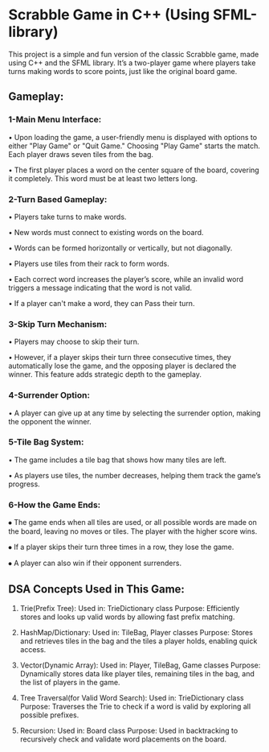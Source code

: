 # Scrabble Game in C++ (Using SFML-library)
This project is a simple and fun version of the classic Scrabble game, made using C++ and the SFML library. It’s a two-player game where players take turns making words to score points, just like the original board game.

## Gameplay:
### 1-Main Menu Interface:
   •	Upon loading the game, a user-friendly menu is displayed with options to either "Play Game" or "Quit Game." Choosing "Play Game" starts the match. Each player draws seven tiles from the bag.
  
   •	The first player places a word on the center square of the board, covering it completely. This word must be at least two letters long.


### 2-Turn Based Gameplay:
   •	Players take turns to make words. 
  
   •	New words must connect to existing words on the board. 
  
   •	Words can be formed horizontally or vertically, but not diagonally. 
  
   •	Players use tiles from their rack to form words. 
  
   •	Each correct word increases the player’s score, while an invalid word triggers a message indicating that the word is not valid.
  
   •	 If a player can't make a word, they can Pass their turn.



### 3-Skip Turn Mechanism:
   •	Players may choose to skip their turn. 
  
   •	However, if a player skips their turn three consecutive times, they automatically lose the game, and the opposing player is declared the winner. This feature adds strategic depth to the gameplay.

### 4-Surrender Option:
   •	A player can give up at any time by selecting the surrender option, making the opponent the winner.

### 5-Tile Bag System:
   •	The game includes a tile bag that shows how many tiles are left.
  
   •	 As players use tiles, the number decreases, helping them track the game’s progress.

### 6-How the Game Ends:
   ⦁ The game ends when all tiles are used, or all possible words are made on the board,   leaving no moves or tiles. The player with the higher score wins.
  
   ⦁ If a player skips their turn three times in a row, they lose the game.

   ⦁	A player can also win if their opponent surrenders.

## DSA Concepts Used in This Game:

  1. Trie(Prefix Tree): Used in: TrieDictionary class Purpose: Efficiently stores and looks up valid words by allowing fast prefix matching.

  2. HashMap/Dictionary: Used in: TileBag, Player classes Purpose: Stores and retrieves tiles in the bag and the tiles a player holds, enabling quick access.

  3. Vector(Dynamic Array): Used in: Player, TileBag, Game classes  Purpose: Dynamically stores data like player tiles, remaining tiles in the bag, and the list of players in the game.

  4. Tree Traversal(for Valid Word Search): Used in: TrieDictionary class  Purpose: Traverses the Trie to check if a word is valid by exploring all possible prefixes.

  5. Recursion: Used in: Board class Purpose: Used in backtracking to recursively check and validate word placements on the board.


